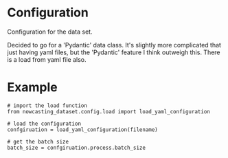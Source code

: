 # Configuration

Configuration for the data set.


Decided to go for a 'Pydantic' data class. It's slightly more complicated that just having yaml files, but the
'Pydantic' feature I think outweigh this. There is a load from yaml file also.

# Example

```
# import the load function
from nowcasting_dataset.config.load import load_yaml_configuration

# load the configuration
confgiruation = load_yaml_configuration(filename)

# get the batch size
batch_size = confgiruation.process.batch_size
```
